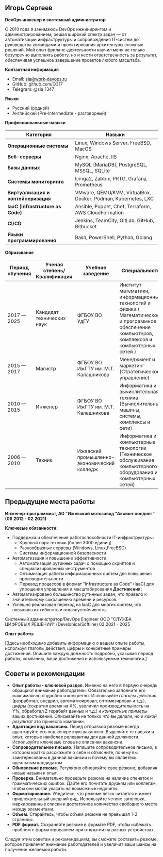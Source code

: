 ## Игорь Сергеев

**DevOps инженер и системный администратор**

С 2010 года я занимаюсь DevOps инжинирингом и администрированием, решая широкий спектр задач — от автоматизации инфраструктуры и сопровождения IT-систем до руководства командами и проектирования архитектуры сложных решений. Мой опыт фриланс-деятельности научил меня не только безупречно выполнять работу, но и нести ответственность за результат, обеспечивая успешное завершение проектов любого масштаба.

**Контактная информация**

*   Email: sia@work-devops.ru
*   GitHub: github.com/Q317
*   Telegram: @sia_1347

**Языки**

*   Русский (родной)
*   Английский (Pre-Intermediate - разговорный)

**Профессиональные навыки**

| **Категория** | **Навыки** |
|---|---|
| **Операционные системы** | Linux, Windows Server, FreeBSD, MacOS |
| **Веб-серверы** | Nginx, Apache, IIS |
| **Базы данных** | MySQL (MariaDB), PostgreSQL, MSSQL, SQLite |
| **Системы мониторинга** | Icinga2, Zabbix, PRTG, Grafana, Prometheus |
| **Виртуализация и контейнеризация** | VMware, QEMU/KVM, VirtualBox, Docker, Podman, Kubernetes, LXC |
| **IaaC (Infrastructure as Code)** | Ansible, Puppet, Chef, Terraform, AWS CloudFormation |
| **CI/CD** | Jenkins, TeamCity, GitLab, GitHub, Bitbucket |
| **Языки программирования** | Bash, PowerShell, Python, Golang |

**Образование**

| Период обучения | Ученая степень/Квалификация | Учебное заведение | Специальность |
|---|---|---|---|
| 2017 — 2025 | Кандидат технических наук | ФГБОУ ВО УдГУ| Институт математики, информационных технологий и физики ( Математическое и программное обеспечение компьютеров, комплексов и компьютерных сетей ) |
| 2015 — 2017 | Магистр | ФГБОУ ВО ИжГТУ им. М.Т. Калашникова | Менеджмент и маркетинг (Стратегическое управление) |
| 2010 — 2015 | Инженер | ФГБОУ ВО ИжГТУ им. М.Т. Калашникова | Информатика и вычислительная техника (Вычислительные машины, системы, комплексы и сети) |
| 2006 — 2010 | Техник | Ижевский промышленно-экономический колледж | Информатика и компьютерные технологии (Техническое обслуживание компьютерного оборудования и компьютерных сетей) |


## Предыдущие места работы

**Инженер-программист, АО "Ижевский мотозавод "Аксион-холдинг" (06.2012 - 02.2021)**

**Ключевые обязанности:**
- Поддержка и обеспечение работоспособности IT-инфраструктуры:
  - Крупный парк техники (более 3000 единиц)
  - Разнообразные серверы (Windows, Linux,FreeBSD)
  - Системы информационной безопасности
- Автоматизация и повышение эффективности:
  - Автоматизация рутинных задач с помощью скриптов и специализированных инструментов
  - Оптимизация работы информационных систем для повышения производительности
  - Перевод процессов в формат "Infrastructure as Code" (IaaC) для упрощения управления и масштабирования
**Достижения:**
- Автоматизировано большинство рутинных задач, что привело к значительному сокращению времени и ресурсов.
- Успешно реализован переход на IaaC для многих систем, что повысило их гибкость и отказоустойчивость.



Системный администратор/DevOps Engineer 
ООО "СЛУЖБА ЦИФРОВЫХ РЕШЕНИЙ" (Develonica/Softline) 02.2021 - 2025


**Опыт работы**

[Здесь необходимо добавить информацию о вашем опыте работы, используя глаголы действия, цифры и конкретные примеры достижений. Опишите каждую должность подробно, указывая период работы, компанию, ваши достижения и используемые технологии.]

## Советы и рекомендации

*   **Опыт работы - ключевой раздел.** Именно на него в первую очередь обращают внимание работодатели. Обязательно заполните его максимально подробно и конкретно. Используйте *глаголы действия* (разработал, внедрил, автоматизировал, оптимизировал и т.д.), *цифры* (сократил время на X%, увеличил производительность на Y%, обработал Z терабайт данных и т.д.) и *конкретные примеры* ваших достижений. Описывайте не только *что* вы делали, но и *какой результат* это принесло компании.
*   **Адаптация под вакансию.** Перед отправкой резюме всегда адаптируйте его под конкретную вакансию. Выделяйте те навыки и опыт, которые наиболее релевантны для данной должности. Используйте ключевые слова из описания вакансии.
*   **Сопроводительное письмо.** Напишите сопроводительное письмо, в котором кратко расскажите о себе и объясните, почему вы заинтересованы в данной вакансии и почему вы являетесь идеальным кандидатом.
*   **Обновление резюме.** Регулярно обновляйте свое резюме, добавляя новые навыки и опыт.
*   **Проверка.** Внимательно проверьте резюме на наличие опечаток и грамматических ошибок. Дайте его почитать друзьям или коллегам, чтобы они могли указать на возможные недочеты.
*   **Форматирование.** Убедитесь, что резюме легко читается и имеет привлекательный внешний вид. Используйте четкие заголовки, маркированные списки и достаточное количество свободного места между элементами.
*   **Объем.** Старайтесь, чтобы объем резюме не превышал 1-2 страницы.
*   **PDF формат.** Сохраняйте резюме в формате PDF, чтобы избежать проблем с форматированием при открытии на разных устройствах.

Следуя этим советам и рекомендациям, вы сможете составить резюме, которое привлечет внимание работодателей и увеличит ваши шансы на получение желаемой работы.

